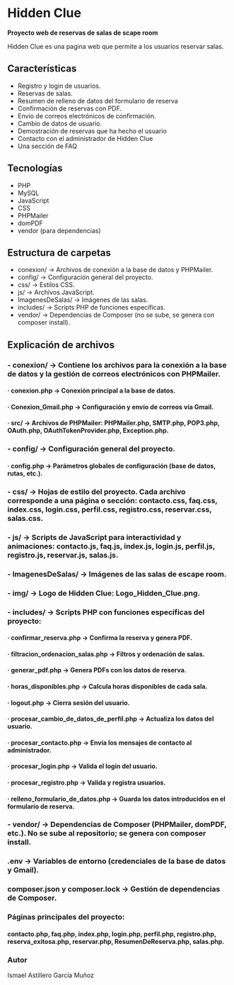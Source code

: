 # Hidden Clue

**Proyecto web de reservas de salas de scape room**

Hidden Clue es una pagina web que permite a los usuarios reservar salas.  

## Características

- Registro y login de usuarios.
- Reservas de salas.
- Resumen de relleno de datos del formulario de reserva
- Confirmación de reservas con PDF.
- Envío de correos electrónicos de confirmación.
- Cambio de datos de usuario.
- Demostración de reservas que ha hecho el usuario
- Contacto con el administrador de Hidden Clue
- Una sección de FAQ

## Tecnologías

- PHP
- MySQL
- JavaScript
- CSS
- PHPMailer
- domPDF
- vendor (para dependencias)

## Estructura de carpetas

- conexion/ → Archivos de conexión a la base de datos y PHPMailer.
- config/ → Configuración general del proyecto.
- css/ → Estilos CSS.
- js/ → Archivos JavaScript.
- ImagenesDeSalas/ → Imágenes de las salas.
- includes/ → Scripts PHP de funciones específicas.
- vendor/ → Dependencias de Composer (no se sube, se genera con composer install).

## Explicación de archivos
  ### - conexion/ → Contiene los archivos para la conexión a la base de datos y la gestión de correos electrónicos con PHPMailer.
  ####   · conexion.php → Conexión principal a la base de datos.
  ####   · Conexion_Gmail.php → Configuración y envío de correos vía Gmail.
  ####   · src/ → Archivos de PHPMailer: PHPMailer.php, SMTP.php, POP3.php, OAuth.php, OAuthTokenProvider.php, Exception.php.
  ### - config/ → Configuración general del proyecto.
  ####   · config.php → Parámetros globales de configuración (base de datos, rutas, etc.).
  ### - css/ → Hojas de estilo del proyecto. Cada archivo corresponde a una página o sección: contacto.css, faq.css, index.css, login.css, perfil.css, registro.css, reservar.css, salas.css.
  ### - js/ → Scripts de JavaScript para interactividad y animaciones: contacto.js, faq.js, index.js, login.js, perfil.js, registro.js, reservar.js, salas.js.
  ### - ImagenesDeSalas/ → Imágenes de las salas de escape room.
  ### - img/ → Logo de Hidden Clue: Logo_Hidden_Clue.png.
  ### - includes/ → Scripts PHP con funciones específicas del proyecto:
  ####   · confirmar_reserva.php → Confirma la reserva y genera PDF.
  ####   · filtracion_ordenacion_salas.php → Filtros y ordenación de salas.
  ####   · generar_pdf.php → Genera PDFs con los datos de reserva.
  ####   · horas_disponibles.php → Calcula horas disponibles de cada sala.
  ####   · logout.php → Cierra sesión del usuario.
  ####   · procesar_cambio_de_datos_de_perfil.php → Actualiza los datos del usuario.
  ####   · procesar_contacto.php → Envía los mensajes de contacto al administrador.
  ####   · procesar_login.php → Valida el login del usuario.
  ####   · procesar_registro.php → Valida y registra usuarios.
  ####   · relleno_formulario_de_datos.php → Guarda los datos introducidos en el formulario de reserva.
  ### - vendor/ → Dependencias de Composer (PHPMailer, domPDF, etc.). No se sube al repositorio; se genera con composer install.
  ### .env → Variables de entorno (credenciales de la base de datos y Gmail).
  ### composer.json y composer.lock → Gestión de dependencias de Composer.
  ### Páginas principales del proyecto:
  #### contacto.php, faq.php, index.php, login.php, perfil.php, registro.php, reserva_exitosa.php, reservar.php, ResumenDeReserva.php, salas.php.

### Autor
Ismael Astillero García Muñoz
